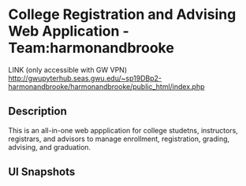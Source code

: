 ﻿# College Registration and Advising Web Application - Team:harmonandbrooke
LINK (only accessible with GW VPN)
http://gwupyterhub.seas.gwu.edu/~sp19DBp2-harmonandbrooke/harmonandbrooke/public_html/index.php

## Description
This is an all-in-one web appplication for college studetns, instructors, registrars, and advisors to manage enrollment, registration, grading, advising, and graduation.

## UI Snapshots
